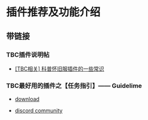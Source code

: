 # 插件推荐及功能介绍

## 带链接


### TBC插件说明帖

- [ [TBC相关] 科普怀旧服插件的一些常识](https://ngabbs.com/read.php?tid=26849066&rand=683)


### TBC最好用的插件之【任务指引】—— Guidelime

- [download](https://www.curseforge.com/wow/addons/guidelime/download)

- [discord community](https://discord.com/channels/599244929318780928/599244929868496907)